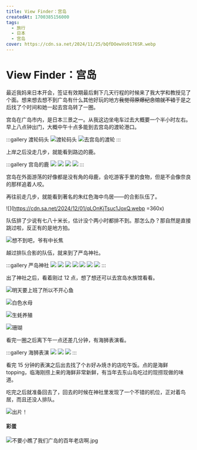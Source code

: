 ```yaml
---
title: View Finder：宫岛
createdAt: 1700385156000
tags:
  - 旅行
  - 日本
  - 宫岛
cover: https://cdn.sa.net/2024/11/25/bQfDOewVo9176SR.webp
---
```


# View Finder：宫岛

最近我妈来日本开会，签证有效期最后剩下几天行程的时候来了我大学和教授见了个面。想来想去想不到广岛有什么其他好玩的地方~~我觉得原爆纪念馆就不错~~于是之后找了个时间和她一起去宫岛转了一圈。

宫岛在广岛市内，是日本三景之一。从我这边坐电车过去大概要一个半小时左右。早上八点钟出门，大概中午十点多能到去宫岛的渡轮港口。

:::gallery 渡轮码头
![渡轮码头](https://cdn.sa.net/2024/12/01/JvUyCNru7AqVz9X.webp)
![去宫岛的渡轮](https://cdn.sa.net/2024/12/01/EkLWXCagZ4687Vn.webp)
:::

上岸之后没走几步，就能看到路边的鹿。

:::gallery 宫岛的鹿
![](https://cdn.sa.net/2024/12/01/Z8qs2fEwhz37LMu.webp)
![](https://cdn.sa.net/2024/12/01/fd7G24g9vNyQ3SK.webp)
![](https://cdn.sa.net/2024/12/01/mMZuWkT4iNznCVg.webp)
![](https://cdn.sa.net/2024/12/01/OivsNjEHMtkouWF.webp)
:::

宫岛在外面游荡的好像都是没有角的母鹿，会吃游客手里的食物，但是不会像奈良的那样追着人咬。

再往前走几步，就能看到著名的朱红色海中鸟居——的合影队伍了。

![](https://cdn.sa.net/2024/12/01/qLOnKjTsuc1JoxQ.webp =360x)

队伍排了少说有七八十米长，估计没个两小时都排不到。那怎么办？那自然是直接跳过啦，反正有的是地方拍。

![想不到吧，爷有中长焦](https://cdn.sa.net/2024/12/01/IvD5gUwFJki8pdm.webp)

越过排队合影的队伍，就来到了严岛神社。

:::gallery 严岛神社
![](https://cdn.sa.net/2024/12/01/fg2nWqBI7AkFDj8.webp)
![](https://cdn.sa.net/2024/12/01/u4pztRDKM1AF5mk.webp)
![](https://cdn.sa.net/2024/12/01/L2Evw8VMxtAdkjz.webp)
![](https://cdn.sa.net/2024/12/01/D7VkPiyAs9huB4d.webp)
![](https://cdn.sa.net/2024/12/01/vMu1SGlBwZ9CUe7.webp)
![](https://cdn.sa.net/2024/12/01/yA1O4Tc7h5zMLJt.webp)
![](https://cdn.sa.net/2024/12/01/kizq78GVoTBDbHn.webp)
:::

出了神社之后，看着刚过 12 点，想了想还可以去宫岛水族馆看看。

![明天要上班了所以不开心鱼](https://cdn.sa.net/2024/12/01/X7dpnB6l3ZNtjaW.webp)

![白色水母](https://cdn.sa.net/2024/12/01/JvBXyq9RGWYpzS5.webp)

![生蚝养殖](https://cdn.sa.net/2024/12/01/IuVCQapESFZ2q1d.webp)

![珊瑚](https://cdn.sa.net/2024/12/01/ouhJVKEm2dSN5IO.webp)

看完一圈之后离下午一点还差几分钟，有海狮表演看。

:::gallery 海狮表演
![](https://cdn.sa.net/2024/12/01/DNOP2gsVYIqJEx3.webp)
![](https://cdn.sa.net/2024/12/01/QMZbIJseRuUWqom.webp)
![](https://cdn.sa.net/2024/12/01/VWvwX9KDPRQnq83.webp)
:::

看完 15 分钟的表演之后出去找了个お好み焼き的店吃午饭。点的是海鲜 topping，临海刚捞上来的海鲜非常新鲜，有当年去东山岛吃过的现捞现做的味道。

吃完之后就准备回去了，回去的时候在神社里发现了一个不错的机位，正对着鸟居，而且还没人排队。

![出片！](https://cdn.sa.net/2024/11/25/bQfDOewVo9176SR.webp)

#### 彩蛋

![不要小瞧了我们广岛的百年老店啊.jpg](https://cdn.sa.net/2024/12/01/vQNJMZl6beuSt2d.webp)
